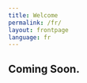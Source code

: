 ```yaml
---
title: Welcome
permalink: /fr/
layout: frontpage
language: fr
---
```


Coming Soon.
-------------------
